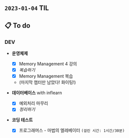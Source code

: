 ## `2023-01-04` TIL

## 📋 To do

### DEV

+ **운영체제**
  + [x] Memory Management 4 강의
  + [x] _복습하기_
  + [x] Memory Management 복습
  + (마지막 챕터만 남았다! 화이팅!)

+ **데이터베이스** with inflearn
  + [x] 예외처리 마무리
  + [x] _정리하기_

+ **코딩 테스트**
  + [x] 프로그래머스 - 마법의 엘레베이터 `(걸린 시간: 1시간/30분)`